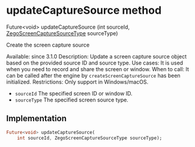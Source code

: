 


# updateCaptureSource method








Future&lt;void> updateCaptureSource
(int sourceId, [ZegoScreenCaptureSourceType](../../zego_uikit_prebuilt_live_audio_room/ZegoScreenCaptureSourceType.md) sourceType)





<p>Create the screen capture source</p>
<p>Available: since 3.1.0
Description: Update a screen capture source object based on the provided source ID and source type.
Use cases: It is used when you need to record and share the screen or window.
When to call: It can be called after the engine by <code>createScreenCaptureSource</code> has been initialized.
Restrictions: Only support in Windows/macOS.</p>
<ul>
<li><code>sourceId</code> The specified screen ID or window ID.</li>
<li><code>sourceType</code> The specified screen source type.</li>
</ul>



## Implementation

```dart
Future<void> updateCaptureSource(
    int sourceId, ZegoScreenCaptureSourceType sourceType);
```







